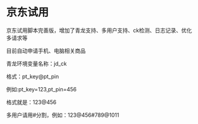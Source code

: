 # 京东试用

京东试用脚本完善版，增加了青龙支持、多用户支持、ck检测、日志记录、优化多请求等

目前自动申请手机、电脑相关商品

青龙环境变量名称：jd_ck

格式：pt_key@pt_pin

例如:pt_key=123,pt_pin=456

格式就是：123@456

多用户请用#分割，例如：123@456#789@1011

